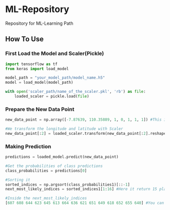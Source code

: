 # ML-Repository
Repository for ML-Learning Path

## How To Use
### First Load the Model and Scaler(Pickle)
```python
import tensorflow as tf
from keras import load_model

model_path = "your_model_path/model_name.h5"
model = load_model(model_path)

with open('scaler_path/name_of_the_scaler.pkl', 'rb') as file:
    loaded_scaler = pickle.load(file)
```

### Prepare the New Data Point
```python
new_data_point = np.array([-7.87639, 110.35889, 1, 0, 1, 1, 1]) #This is example of the data point, consisting of [latitude,longitude,kategori1,kategori2,kategori3,kategori4,kategori5]

#We transform the longitude and latitude with Scaler
new_data_point[:2] = loaded_scaler.transform(new_data_point[:2].reshape(1,-1))
```
### Making Prediction
```python
predictions = loaded_model.predict(new_data_point)

#Get the probabilities of class predictions
class_probabilities = predictions[0]

#Sorting it
sorted_indices = np.argsort(class_probabilities1)[::-1]
next_most_likely_indices = sorted_indices1[1:16] #Here it return 15 places id, you can change it accordingly

#Inside the next_most_likely_indices
[607 608 644 623 645 613 664 636 621 651 649 618 652 655 640] #You can search this id in the database to get data of laundry places
```
